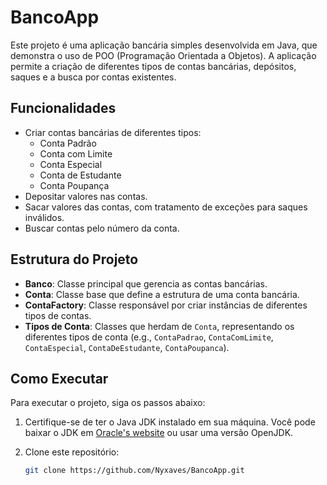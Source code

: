 # BancoApp

Este projeto é uma aplicação bancária simples desenvolvida em Java, que demonstra o uso de POO (Programação Orientada a Objetos). A aplicação permite a criação de diferentes tipos de contas bancárias, depósitos, saques e a busca por contas existentes.

## Funcionalidades

- Criar contas bancárias de diferentes tipos:
  - Conta Padrão
  - Conta com Limite
  - Conta Especial
  - Conta de Estudante
  - Conta Poupança
- Depositar valores nas contas.
- Sacar valores das contas, com tratamento de exceções para saques inválidos.
- Buscar contas pelo número da conta.

## Estrutura do Projeto

- **Banco**: Classe principal que gerencia as contas bancárias.
- **Conta**: Classe base que define a estrutura de uma conta bancária.
- **ContaFactory**: Classe responsável por criar instâncias de diferentes tipos de contas.
- **Tipos de Conta**: Classes que herdam de `Conta`, representando os diferentes tipos de conta (e.g., `ContaPadrao`, `ContaComLimite`, `ContaEspecial`, `ContaDeEstudante`, `ContaPoupanca`).

## Como Executar

Para executar o projeto, siga os passos abaixo:

1. Certifique-se de ter o Java JDK instalado em sua máquina. Você pode baixar o JDK em [Oracle's website](https://www.oracle.com/java/technologies/javase-jdk11-downloads.html) ou usar uma versão OpenJDK.
   
2. Clone este repositório:

   ```bash
   git clone https://github.com/Nyxaves/BancoApp.git
